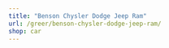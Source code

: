 ```yaml
---
title: "Benson Chysler Dodge Jeep Ram"
url: /greer/benson-chysler-dodge-jeep-ram/
shop: car
---
```

